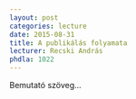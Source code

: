 ```yaml
---
layout: post
categories: lecture
date: 2015-08-31
title: A publikálás folyamata
lecturer: Recski András
phdla: 1022
---
```


Bemutató szöveg...
